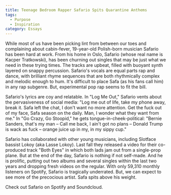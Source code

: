 ```yaml
---
title: Teenage Bedroom Rapper Safario Spits Quarantine Anthems
tags:
  - Purpose
  - Inspiration
category: Essays
---
```


While most of us have been picking lint from between our toes and complaining about cabin-fever, 19-year-old Polish-born musician Safario has been hard at work. From his home in Oslo, Safario (whose real name is Kacper Tratkowski), has been churning out singles that may be just what we need in these trying times. The tracks are upbeat, filled with buoyant synth layered on snappy percussion. Safario's vocals are equal parts rap and dance, with brilliant rhyme sequences that are both rhythmically complex and melodic enough to hum. It's difficult to place Safa (as his fans call him) in any rap subgenre. But, experimental pop rap seems to fit the bill.

Safario's lyrics are coy and relatable. In "Log Me Out," Safario vents about the pervasiveness of social media: "Log me out of life, take my phone away, break it. Safa left the chat, I don't want no more attention. Get the fuck out of my face, Safa season on the daily. Man, I wonder what they want from me." In "Go Crazy, Go Stoopid," he gets tongue-in-cheek-political: "Bernie Sanders, that's my man – Call me back, I ain't got no plans – Donald Trump is wack as fuck – orange juice up in my, in my sippy cup."

Safario has collaborated with other young musicians, including Slotface bassist Lokoy (aka Lasse Lokoy). Last fall they released a video for their co-produced track "Both Eyes" in which both lads jam out from a single-prop plane. But at the end of the day, Safario is nothing if not self-made. And he is prolific, putting out two albums and several singles within the last two years and dropping fresh videos on the regular. With only 59,310 monthly listeners on Spotify, Safario is tragically underrated. But, we can expect to see more of the precocious artist. Safa spits above his weight.

Check out Safario on Spotify and Soundcloud.